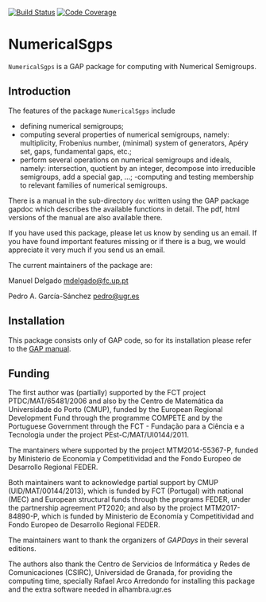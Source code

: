 [![Build Status](https://travis-ci.org/gap-packages/numericalsgps.svg?branch=master)](https://travis-ci.org/gap-packages/numericalsgps)
[![Code Coverage](https://codecov.io/github/gap-packages/numericalsgps/coverage.svg?branch=master&token=)](https://codecov.io/gh/gap-packages/numericalsgps)

NumericalSgps
=============

`NumericalSgps` is a GAP package for computing with Numerical Semigroups.


Introduction
------------

The features of the package `NumericalSgps` include

- defining numerical semigroups;
- computing several properties of numerical semigroups, namely: multiplicity, Frobenius number, (minimal) system of generators, Apéry set, gaps, fundamental gaps, etc.;
- perform several operations on numerical semigroups and ideals, namely: intersection, quotient by an integer, decompose into irreducible semigroups, add a special gap, ...;
-computing and testing membership to relevant families of numerical semigroups.

There is a manual in the sub-directory `doc` written using the GAP package
gapdoc which describes the available functions in detail. The pdf, html
versions of the manual are also available there.

If you have used this package, please let us know by sending
us an email.  If you  have found important features missing or if there is a
bug, we would appreciate it very much if you send us an email.

The current maintainers of the package are:

Manuel Delgado			<mdelgado@fc.up.pt>

Pedro A. García-Sánchez		<pedro@ugr.es>

Installation
------------
This package consists only of GAP code, so for its installation please refer to the [GAP manual](https://www.gap-system.org/Manuals/doc/ref/chap76.html#X82473E4B8756C6CD).


Funding
-------

The first author was (partially) supported by the FCT project PTDC/MAT/65481/2006 and also by the Centro de Matemática da Universidade do Porto (CMUP), funded by the European Regional Development Fund through the programme COMPETE and by the Portuguese Government through the FCT - Fundação para a Ciência e a Tecnologia under the project PEst-C/MAT/UI0144/2011.

The mantainers where supported by the project MTM2014-55367-P, funded by Ministerio de Economía y Competitividad and the Fondo Europeo de Desarrollo Regional FEDER.

Both maintainers want to acknowledge partial support by CMUP (UID/MAT/00144/2013), which is funded by FCT (Portugal) with national (MEC) and European structural funds through the programs FEDER, under the partnership agreement PT2020; and also by the project MTM2017-84890-P, which is funded by Ministerio de Economía y Competitividad and Fondo Europeo de Desarrollo Regional FEDER.

The maintainers want to thank the organizers of *GAPDays* in their several editions.

The authors also thank the Centro de Servicios de Informática y Redes de Comunicaciones (CSIRC), Universidad de Granada, for providing the computing time, specially Rafael Arco Arredondo for installing this package and the extra software needed in alhambra.ugr.es
